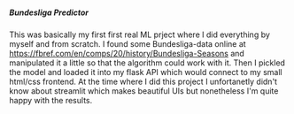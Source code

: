 ##### Bundesliga Predictor

This was basically my first first real ML prject where I did everything by myself and from scratch.
I found some Bundesliga-data online at https://fbref.com/en/comps/20/history/Bundesliga-Seasons and manipulated it a little so that the algorithm could work with it.
Then I pickled the model and loaded it into my flask API which would connect to my small html/css frontend. At the time where I did this project I unfortanetly didn't know about
streamlit which makes beautiful UIs but nonetheless I'm quite happy with the results.

